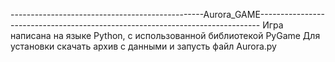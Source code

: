 ------------------------------------------------Aurora_GAME------------------------------------------------------------------------------
Игра написана на языке Python, с использованной библиотекой PyGame
Для установки скачать архив с данными и запусть файл Aurora.py
